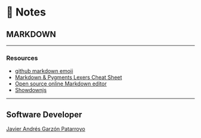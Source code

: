 # :memo: Notes
## MARKDOWN
- - -
### Resources
* [github markdown emoji](https://gist.github.com/rxaviers/7360908)
* [Markdown & Pygments Lexers Cheat Sheet](https://joedicastro.com/pages/markdown.html)
* [Open source online Markdown editor](https://pandao.github.io/editor.md/en.html)
* [Showdownjs](http://showdownjs.com/)
- - -
## Software Developer
[Javier Andrés Garzón Patarroyo](https://javierandresgp.com)
